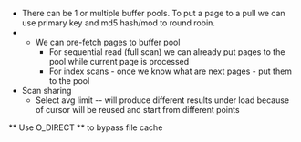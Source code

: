 - There can be 1 or multiple buffer pools. To put a page to a pull we can use primary key and md5 hash/mod to round robin.
- + We can pre-fetch pages to buffer pool
    - For sequential read (full scan) we can already put pages to the pool while current page is processed
    - For index scans - once we know what are next pages - put them to the pool
- Scan sharing
    - Select avg limit -- will produce different results under load because of cursor will be reused and start from different points


** Use O_DIRECT ** to bypass file cache